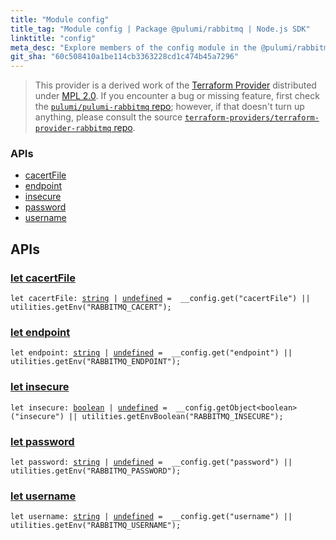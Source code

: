 ```yaml
---
title: "Module config"
title_tag: "Module config | Package @pulumi/rabbitmq | Node.js SDK"
linktitle: "config"
meta_desc: "Explore members of the config module in the @pulumi/rabbitmq package."
git_sha: "60c508410a1be114cb3363228cd1c474b45a7296"
---
```


<!-- WARNING: this page was generated by a tool. Do not edit it by hand. -->
<!-- To change it, please see https://github.com/pulumi/docs/tree/master/tools/tscdocgen. -->


> This provider is a derived work of the [Terraform Provider](https://github.com/terraform-providers/terraform-provider-rabbitmq)
> distributed under [MPL 2.0](https://www.mozilla.org/en-US/MPL/2.0/). If you encounter a bug or missing feature,
> first check the [`pulumi/pulumi-rabbitmq` repo](https://github.com/pulumi/pulumi-rabbitmq/issues); however, if that doesn't turn up anything,
> please consult the source [`terraform-providers/terraform-provider-rabbitmq` repo](https://github.com/terraform-providers/terraform-provider-rabbitmq/issues).







<h3>APIs</h3>
<ul class="api">
    <li><a href="#cacertFile"><span class="symbol api"></span>cacertFile</a></li>
    <li><a href="#endpoint"><span class="symbol api"></span>endpoint</a></li>
    <li><a href="#insecure"><span class="symbol api"></span>insecure</a></li>
    <li><a href="#password"><span class="symbol api"></span>password</a></li>
    <li><a href="#username"><span class="symbol api"></span>username</a></li>
</ul>




<h2 id="apis">APIs</h2>
<h3 class="pdoc-module-header" id="cacertFile" data-link-title="cacertFile">
    <a href="https://github.com/pulumi/pulumi-rabbitmq/blob/60c508410a1be114cb3363228cd1c474b45a7296/sdk/nodejs/config/vars.ts#L9">
        let <strong>cacertFile</strong>
    </a>
</h3>

<pre class="highlight"><code><span class='kd'>let</span> cacertFile: <span class='kd'><a href='https://developer.mozilla.org/en-US/docs/Web/JavaScript/Reference/Global_Objects/String'>string</a></span> | <span class='kd'><a href='https://developer.mozilla.org/en-US/docs/Web/JavaScript/Reference/Global_Objects/undefined'>undefined</a></span> = <span class='s2'> __config.get(&#34;cacertFile&#34;) || utilities.getEnv(&#34;RABBITMQ_CACERT&#34;)</span>;</code></pre>
<h3 class="pdoc-module-header" id="endpoint" data-link-title="endpoint">
    <a href="https://github.com/pulumi/pulumi-rabbitmq/blob/60c508410a1be114cb3363228cd1c474b45a7296/sdk/nodejs/config/vars.ts#L10">
        let <strong>endpoint</strong>
    </a>
</h3>

<pre class="highlight"><code><span class='kd'>let</span> endpoint: <span class='kd'><a href='https://developer.mozilla.org/en-US/docs/Web/JavaScript/Reference/Global_Objects/String'>string</a></span> | <span class='kd'><a href='https://developer.mozilla.org/en-US/docs/Web/JavaScript/Reference/Global_Objects/undefined'>undefined</a></span> = <span class='s2'> __config.get(&#34;endpoint&#34;) || utilities.getEnv(&#34;RABBITMQ_ENDPOINT&#34;)</span>;</code></pre>
<h3 class="pdoc-module-header" id="insecure" data-link-title="insecure">
    <a href="https://github.com/pulumi/pulumi-rabbitmq/blob/60c508410a1be114cb3363228cd1c474b45a7296/sdk/nodejs/config/vars.ts#L11">
        let <strong>insecure</strong>
    </a>
</h3>

<pre class="highlight"><code><span class='kd'>let</span> insecure: <span class='kd'><a href='https://developer.mozilla.org/en-US/docs/Web/JavaScript/Reference/Global_Objects/Boolean'>boolean</a></span> | <span class='kd'><a href='https://developer.mozilla.org/en-US/docs/Web/JavaScript/Reference/Global_Objects/undefined'>undefined</a></span> = <span class='s2'> __config.getObject&lt;boolean&gt;(&#34;insecure&#34;) || utilities.getEnvBoolean(&#34;RABBITMQ_INSECURE&#34;)</span>;</code></pre>
<h3 class="pdoc-module-header" id="password" data-link-title="password">
    <a href="https://github.com/pulumi/pulumi-rabbitmq/blob/60c508410a1be114cb3363228cd1c474b45a7296/sdk/nodejs/config/vars.ts#L12">
        let <strong>password</strong>
    </a>
</h3>

<pre class="highlight"><code><span class='kd'>let</span> password: <span class='kd'><a href='https://developer.mozilla.org/en-US/docs/Web/JavaScript/Reference/Global_Objects/String'>string</a></span> | <span class='kd'><a href='https://developer.mozilla.org/en-US/docs/Web/JavaScript/Reference/Global_Objects/undefined'>undefined</a></span> = <span class='s2'> __config.get(&#34;password&#34;) || utilities.getEnv(&#34;RABBITMQ_PASSWORD&#34;)</span>;</code></pre>
<h3 class="pdoc-module-header" id="username" data-link-title="username">
    <a href="https://github.com/pulumi/pulumi-rabbitmq/blob/60c508410a1be114cb3363228cd1c474b45a7296/sdk/nodejs/config/vars.ts#L13">
        let <strong>username</strong>
    </a>
</h3>

<pre class="highlight"><code><span class='kd'>let</span> username: <span class='kd'><a href='https://developer.mozilla.org/en-US/docs/Web/JavaScript/Reference/Global_Objects/String'>string</a></span> | <span class='kd'><a href='https://developer.mozilla.org/en-US/docs/Web/JavaScript/Reference/Global_Objects/undefined'>undefined</a></span> = <span class='s2'> __config.get(&#34;username&#34;) || utilities.getEnv(&#34;RABBITMQ_USERNAME&#34;)</span>;</code></pre>
